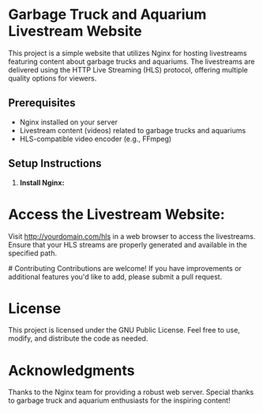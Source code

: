 # Garbage Truck and Aquarium Livestream Website

This project is a simple website that utilizes Nginx for hosting livestreams featuring content about garbage trucks and aquariums. The livestreams are delivered using the HTTP Live Streaming (HLS) protocol, offering multiple quality options for viewers.

## Prerequisites
- Nginx installed on your server
- Livestream content (videos) related to garbage trucks and aquariums
- HLS-compatible video encoder (e.g., FFmpeg)

## Setup Instructions

1. **Install Nginx:**
   


# Access the Livestream Website:
Visit http://yourdomain.com/hls in a web browser to access the livestreams. Ensure that your HLS streams are properly generated and available in the specified path.

# Contributing
Contributions are welcome! If you have improvements or additional features you'd like to add, please submit a pull request.

# License
This project is licensed under the GNU Public License. Feel free to use, modify, and distribute the code as needed.

# Acknowledgments
Thanks to the Nginx team for providing a robust web server.
Special thanks to garbage truck and aquarium enthusiasts for the inspiring content!